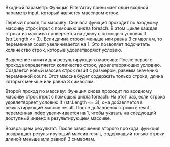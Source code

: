 Входной параметр: Функция FilterArray принимает один входной параметр input, который является массивом строк.

Первый проход по массиву: Сначала функция проходит по входному массиву строк input с помощью цикла foreach. В этом цикле каждая строка из массива проверяется на длину с помощью условия if (str.Length <= 3). Если длина строки меньше или равна 3 символам, то переменная count увеличивается на 1. Это позволяет подсчитать количество строк, которые удовлетворяют условию.

Выделение памяти для результирующего массива: После первого прохода определяется количество строк, удовлетворяющих условию. Создается новый массив строк result с размером, равным значению переменной count. Этот массив будет содержать только строки, длина которых меньше или равна 3 символам.

Второй проход по массиву: Функция снова проходит по входному массиву строк input с помощью цикла foreach. На этот раз, если строка удовлетворяет условию if (str.Length <= 3), она добавляется в результирующий массив result. После добавления строки в result переменная index увеличивается на 1, чтобы указать на следующий доступный индекс в результирующем массиве.

Возвращаем результат: После завершения второго прохода, функция возвращает результирующий массив result, содержащий только строки длиной меньше или равной 3 символам.

